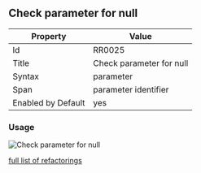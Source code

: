 ## Check parameter for null

Property | Value
--- | --- 
Id | RR0025
Title | Check parameter for null
Syntax | parameter
Span | parameter identifier
Enabled by Default | yes

### Usage

![Check parameter for null](../../images/refactorings/CheckParameterForNull.png)

[full list of refactorings](Refactorings.md)
